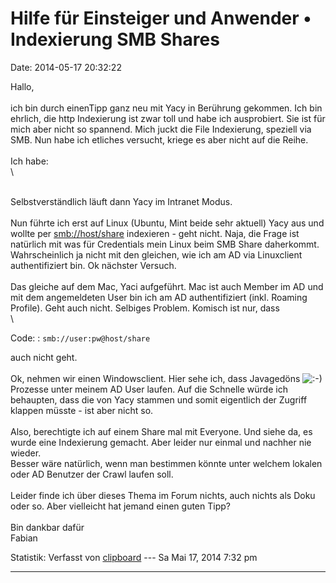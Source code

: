Hilfe für Einsteiger und Anwender • Indexierung SMB Shares
==========================================================

Date: 2014-05-17 20:32:22

Hallo,\
\
ich bin durch einenTipp ganz neu mit Yacy in Berührung gekommen. Ich bin
ehrlich, die http Indexierung ist zwar toll und habe ich ausprobiert.
Sie ist für mich aber nicht so spannend. Mich juckt die File
Indexierung, speziell via SMB. Nun habe ich etliches versucht, kriege es
aber nicht auf die Reihe.\
\
Ich habe:\
\

<!-- -->

\
Selbstverständlich läuft dann Yacy im Intranet Modus.\
\
Nun führte ich erst auf Linux (Ubuntu, Mint beide sehr aktuell) Yacy aus
und wollte per <smb://host/share> indexieren - geht nicht. Naja, die
Frage ist natürlich mit was für Credentials mein Linux beim SMB Share
daherkommt. Wahrscheinlich ja nicht mit den gleichen, wie ich am AD via
Linuxclient authentifiziert bin. Ok nächster Versuch.\
\
Das gleiche auf dem Mac, Yaci aufgeführt. Mac ist auch Member im AD und
mit dem angemeldeten User bin ich am AD authentifiziert (inkl. Roaming
Profile). Geht auch nicht. Selbiges Problem. Komisch ist nur, dass\
\

Code: 
:   `smb://user:pw@host/share`

auch nicht geht.\
\
Ok, nehmen wir einen Windowsclient. Hier sehe ich, dass Javagedöns
![:-)](http://forum.yacy-websuche.de/images/smilies/icon_e_smile.gif "Smile")
Prozesse unter meinem AD User laufen. Auf die Schnelle würde ich
behaupten, dass die von Yacy stammen und somit eigentlich der Zugriff
klappen müsste - ist aber nicht so.\
\
Also, berechtigte ich auf einem Share mal mit Everyone. Und siehe da, es
wurde eine Indexierung gemacht. Aber leider nur einmal und nachher nie
wieder.\
Besser wäre natürlich, wenn man bestimmen könnte unter welchem lokalen
oder AD Benutzer der Crawl laufen soll.\
\
Leider finde ich über dieses Thema im Forum nichts, auch nichts als Doku
oder so. Aber vielleicht hat jemand einen guten Tipp?\
\
Bin dankbar dafür\
Fabian

Statistik: Verfasst von
[clipboard](http://forum.yacy-websuche.de/memberlist.php?mode=viewprofile&u=9399)
--- Sa Mai 17, 2014 7:32 pm

------------------------------------------------------------------------
